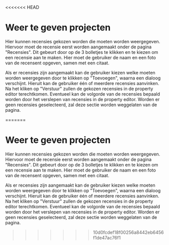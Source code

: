 <<<<<<< HEAD
# Weer te geven projecten
Hier kunnen recensies gekozen worden die moeten worden weergegeven. Hiervoor moet de recensie eerst worden aangemaakt onder de pagina "Recensies". Dit gebeurt door op de 3 bolletjes te klikken en te kiezen om een recensie aan te maken. Hier moet de gebruiker de naam en een foto van de recensent opgeven, samen met een citaat.

<!-- TODO: FOTO -->

Als er recensies zijn aangemaakt kan de gebruiker kiezen welke moeten worden weergegeven door te klikken op "Toevoegen", waarna een dialoog verschijnt. Hieruit kan de gebruiker één of meerdere recensies aanvinken. Na het kliken op "Verstuur" zullen de gekozen recensies in de property editor terechtkomen. Eventueel kan de volgorde van de recensies bepaald worden door het verslepen van recensies in de property editor. Worden er geen recensies geselecteerd, zal deze sectie worden weggelaten van de pagina.

=======
# Weer te geven projecten
Hier kunnen recensies gekozen worden die moeten worden weergegeven. Hiervoor moet de recensie eerst worden aangemaakt onder de pagina "Recensies". Dit gebeurt door op de 3 bolletjes te klikken en te kiezen om een recensie aan te maken. Hier moet de gebruiker de naam en een foto van de recensent opgeven, samen met een citaat.

<!-- TODO: FOTO -->

Als er recensies zijn aangemaakt kan de gebruiker kiezen welke moeten worden weergegeven door te klikken op "Toevoegen", waarna een dialoog verschijnt. Hieruit kan de gebruiker één of meerdere recensies aanvinken. Na het kliken op "Verstuur" zullen de gekozen recensies in de property editor terechtkomen. Eventueel kan de volgorde van de recensies bepaald worden door het verslepen van recensies in de property editor. Worden er geen recensies geselecteerd, zal deze sectie worden weggelaten van de pagina.

>>>>>>> 10d0fcdef18f00256a8442eb6456f1de47ac76f1
<!-- TODO: FOTO -->